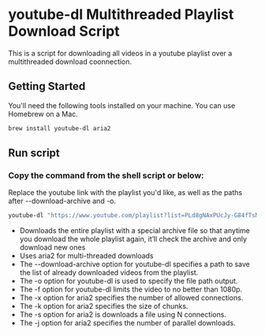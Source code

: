 # youtube-dl Multithreaded Playlist Download Script
This is a script for downloading all videos in a youtube playlist over a multithreaded download coonnection.

<!-- GETTING STARTED -->
## Getting Started

You'll need the following tools installed on your machine. You can use Homebrew on a Mac.
```sh
brew install youtube-dl aria2
```

## Run script
### Copy the command from the shell script or below:
Replace the youtube link with the playlist you'd like, as well as the paths after --download-archive and -o.

```sh
youtube-dl "https://www.youtube.com/playlist?list=PLd8gNAxPUcJy-G84fTsMQcDsCQDi8g5B9" --download-archive "~/Desktop/youtube-dl/youtube-dl-archive.txt"  -o "~/Desktop/youtube-dl/%(title)s-%(id)s.%(ext)s" -f "bestvideo[height<=1080]+bestaudio/best[height<=1080]" --external-downloader aria2c --external-downloader-args "-x 16 -j 3 -s 16 -k 1M"
```

- Downloads the entire playlist with a special archive file so that anytime you download the whole playlist again, it’ll check the archive and only download new ones
- Uses aria2 for multi-threaded downloads
- The  --download-archive option for youtube-dl specifies a path to save the list of already downloaded videos from the playlist.
- The -o option for youtube-dl is used to specify the file path output.
- The -f option for youtube-dl limits the video to no better than 1080p.
- The -x option for aria2 specifies the number of allowed connections.
- The -k option for aria2 specifies the size of chunks.
- The -s option for aria2 is downloads a file using N connections. 
- The -j option for aria2 specifies the number of parallel downloads.
